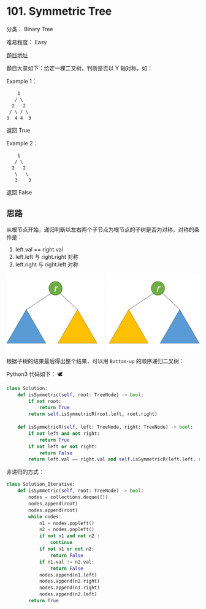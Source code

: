 # 101. Symmetric Tree

分类： Binary Tree

难易程度： Easy 

[题目地址](https://leetcode.com/problems/symmetric-tree/)

题目大意如下：给定一棵二叉树，判断是否以 Y 轴对称，如：

Example 1：
```
    1
   / \
  2   2
 / \ / \
3  4 4  3
```
返回 True

Example 2：
```
    1
   / \
  2   2
   \   \
   3    3
```
返回 False

## 思路
从根节点开始，递归判断以左右两个子节点为根节点的子树是否为对称，对称的条件是：
1. left.val == right.val
2. left.left 与 right.right 对称
3. left.right 与 right.left 对称

![](Photos/101_Symmetric_Mirror.png)

根据子树的结果最后得出整个结果，可以用 `Bottom-up` 的顺序递归二叉树：

Python3 代码如下： 🕊
``` python
class Solution:
    def isSymmetric(self, root: TreeNode) -> bool:
        if not root:
            return True
        return self.isSymmetricR(root.left, root.right)
        
    def isSymmetricR(self, left: TreeNode, right: TreeNode) -> bool:
        if not left and not right:
            return True
        if not left or not right:
            return False
        return left.val == right.val and self.isSymmetricR(left.left, right.right) and self.isSymmetricR(left.right, right.left)
```

非递归的方式：
``` python
class Solution_Iterative:
    def isSymmetric(self, root: TreeNode) -> bool:
        nodes = collections.deque([])
        nodes.append(root)
        nodes.append(root)
        while nodes:
            n1 = nodes.popleft()
            n2 = nodes.popleft()
            if not n1 and not n2 :
                continue
            if not n1 or not n2:
                return False
            if n1.val != n2.val:
                return False
            nodes.append(n1.left)
            nodes.append(n2.right)
            nodes.append(n1.right)
            nodes.append(n2.left)
        return True

```